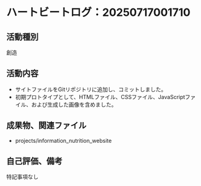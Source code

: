 # ハートビートログ：20250717001710

## 活動種別
創造

## 活動内容
- サイトファイルをGitリポジトリに追加し、コミットしました。
- 初期プロトタイプとして、HTMLファイル、CSSファイル、JavaScriptファイル、および生成した画像を含めました。

## 成果物、関連ファイル
- projects/information_nutrition_website

## 自己評価、備考
特記事項なし
